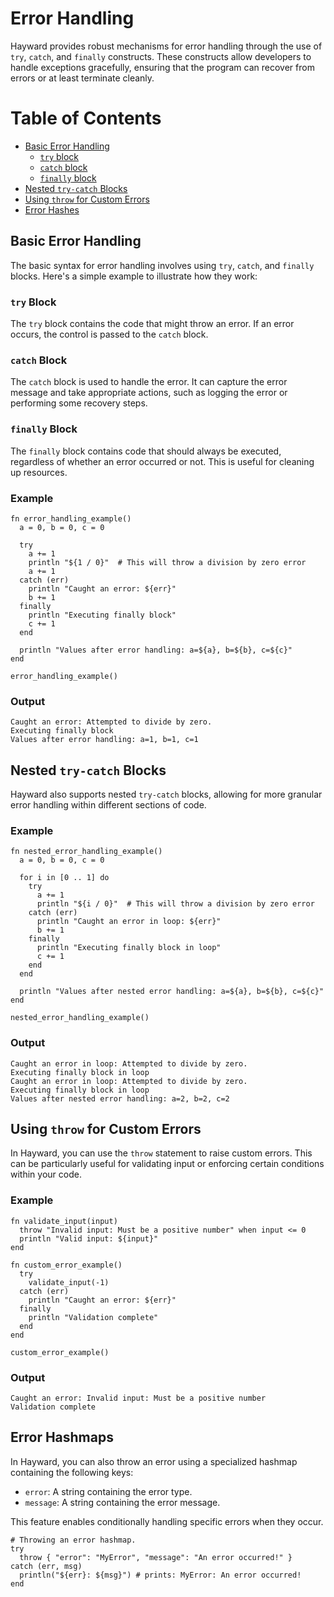 # Error Handling

Hayward provides robust mechanisms for error handling through the use of `try`, `catch`, and `finally` constructs. These constructs allow developers to handle exceptions gracefully, ensuring that the program can recover from errors or at least terminate cleanly.

# Table of Contents
- [Basic Error Handling](#basic-error-handling)
  - [`try` block](#try-block)
  - [`catch` block](#catch-block)
  - [`finally` block](#finally-block)
- [Nested `try-catch` Blocks](#nested-try-catch-blocks)
- [Using `throw` for Custom Errors](#using-throw-for-custom-errors)
- [Error Hashes](#error-hashmaps)

## Basic Error Handling

The basic syntax for error handling involves using `try`, `catch`, and `finally` blocks. Here's a simple example to illustrate how they work:

### `try` Block
The `try` block contains the code that might throw an error. If an error occurs, the control is passed to the `catch` block.

### `catch` Block
The `catch` block is used to handle the error. It can capture the error message and take appropriate actions, such as logging the error or performing some recovery steps.

### `finally` Block
The `finally` block contains code that should always be executed, regardless of whether an error occurred or not. This is useful for cleaning up resources.

### Example

```hayward
fn error_handling_example()
  a = 0, b = 0, c = 0

  try
    a += 1
    println "${1 / 0}"  # This will throw a division by zero error
    a += 1
  catch (err)
    println "Caught an error: ${err}"
    b += 1
  finally
    println "Executing finally block"
    c += 1
  end

  println "Values after error handling: a=${a}, b=${b}, c=${c}"
end

error_handling_example()
```

### Output
```
Caught an error: Attempted to divide by zero.
Executing finally block
Values after error handling: a=1, b=1, c=1
```

## Nested `try-catch` Blocks

Hayward also supports nested `try-catch` blocks, allowing for more granular error handling within different sections of code.

### Example

```hayward
fn nested_error_handling_example()
  a = 0, b = 0, c = 0

  for i in [0 .. 1] do
    try
      a += 1
      println "${i / 0}"  # This will throw a division by zero error
    catch (err)
      println "Caught an error in loop: ${err}"
      b += 1
    finally
      println "Executing finally block in loop"
      c += 1
    end
  end

  println "Values after nested error handling: a=${a}, b=${b}, c=${c}"
end

nested_error_handling_example()
```

### Output
```
Caught an error in loop: Attempted to divide by zero.
Executing finally block in loop
Caught an error in loop: Attempted to divide by zero.
Executing finally block in loop
Values after nested error handling: a=2, b=2, c=2
```

## Using `throw` for Custom Errors

In Hayward, you can use the `throw` statement to raise custom errors. This can be particularly useful for validating input or enforcing certain conditions within your code.

### Example

```hayward
fn validate_input(input)
  throw "Invalid input: Must be a positive number" when input <= 0
  println "Valid input: ${input}"
end

fn custom_error_example()
  try
    validate_input(-1)
  catch (err)
    println "Caught an error: ${err}"
  finally
    println "Validation complete"
  end
end

custom_error_example()
```

### Output
```
Caught an error: Invalid input: Must be a positive number
Validation complete
```

## Error Hashmaps

In Hayward, you can also throw an error using a specialized hashmap containing the following keys:
- `error`: A string containing the error type.
- `message`: A string containing the error message.

This feature enables conditionally handling specific errors when they occur.

```hayward
# Throwing an error hashmap.
try
  throw { "error": "MyError", "message": "An error occurred!" }
catch (err, msg)
  println("${err}: ${msg}") # prints: MyError: An error occurred!
end
```